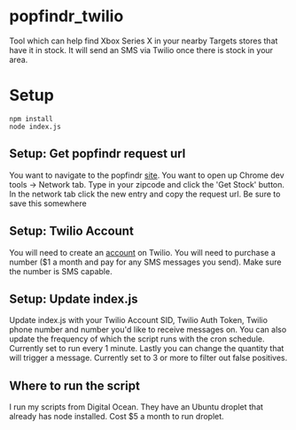 # popfindr_twilio

Tool which can help find Xbox Series X in your nearby Targets stores that have it in stock. It will send an SMS via Twilio once there is stock in your area.

# Setup
```
npm install
node index.js
```

## Setup: Get popfindr request url
You want to navigate to the popfindr [site](https://popfindr.com/inventory/target/207-41-0001?title=Xbox%20Series%20X%20Console&img=https://i.imgur.com/y5w5njS.jpg). 
You want to open up Chrome dev tools -> Network tab.
Type in your zipcode and click the 'Get Stock' button.
In the network tab click the new entry and copy the request url.
Be sure to save this somewhere

## Setup: Twilio Account
You will need to create an [account](www.twilio.com/referral/byxAP2) on Twilio.
You will need to purchase a number ($1 a month and pay for any SMS messages you send).
Make sure the number is SMS capable.

## Setup: Update index.js
Update index.js with your Twilio Account SID, Twilio Auth Token, Twilio phone number and number you'd like to receive messages on.
You can also update the frequency of which the script runs with the cron schedule. Currently set to run every 1 minute.
Lastly you can change the quantity that will trigger a message. Currently set to 3 or more to filter out false positives.

## Where to run the script
I run my scripts from Digital Ocean. They have an Ubuntu droplet that already has node installed. Cost $5 a month to run droplet.
